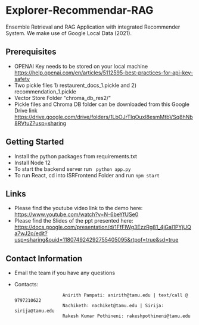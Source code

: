 # Explorer-Recommendar-RAG
Ensemble Retrieval and RAG Application with integrated Recommender System. We make use of Google Local Data (2021).

## Prerequisites
* OPENAI Key needs to be stored on your local machine https://help.openai.com/en/articles/5112595-best-practices-for-api-key-safety
* Two pickle files 1) restaurent_docs_1.pickle and 2) recommendation_1.pickle
* Vector Store Folder "chroma_db_res2/"
* Pickle files and Chroma DB folder can be downloaded from this Google Drive link https://drive.google.com/drive/folders/1LbOJrTIqOuxl8esmMtbVSq8hNb8RVtuZ?usp=sharing


## Getting Started
* Install the python packages from requirements.txt
* Install Node 12
* To start the backend server run ``` python app.py```
* To run React, cd into ISRFrontend Folder and run ``` npm start ```

## Links

* Please find the youtube video link to the demo here: https://www.youtube.com/watch?v=N-6beYfUSe0
* Please find the Slides of the ppt presented here: https://docs.google.com/presentation/d/1FfFlWg3EzzRg81_4jGaI1PYjUQa7wJ2o/edit?usp=sharing&ouid=118074924292755405095&rtpof=true&sd=true

## Contact Information

* Email the team if you have any questions

- Contacts:
                
                        Anirith Pampati: anirith@tamu.edu | text/call @ 9797210622
                        Nachiketh: nachiket@tamu.edu | Sirija: sirija@tamu.edu
                        Rakesh Kumar Pothineni: rakeshpothineni@tamu.edu
